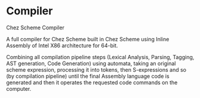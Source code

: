 # Compiler
Chez Scheme Compiler

A full compiler for Chez Scheme built in Chez Scheme using Inline Assembly of Intel X86 architecture for 64-bit. 

Combining all compilation pipeline steps (Lexical Analysis, Parsing, Tagging, AST generation, Code Generation) using automata, taking an original scheme expression, processing it into tokens, then S-expressions and so (by compilation pipeline) until the final Assembly language code is generated and then it operates the requested code commands on the computer.
